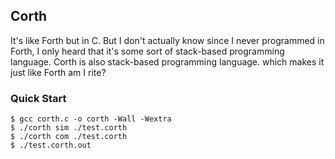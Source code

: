 ## Corth
It's like Forth but in C. But I don't actually know since I never programmed in Forth, I only heard that it's some sort of stack-based programming language. Corth is also stack-based programming language. which makes it just like Forth am I rite?

### Quick Start

```console
$ gcc corth.c -o corth -Wall -Wextra
$ ./corth sim ./test.corth
$ ./corth com ./test.corth
$ ./test.corth.out
```
